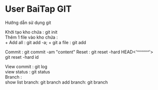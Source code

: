 # User BaiTap GIT
Hướng dẫn sử dụng git	

Khởi tạo kho chứa : git init	
Thêm 1 file vào kho chứa : 	
    + Add all : git add -a;	
    + git a file : git add <fileName>	
    	
Commit : git commit -am "content"
Reset  : git reset -hard HEAD<'^^^^^^'>
         git reset -hard id	
         
View commit : git log	
view status : git status	
Branch :	
	show list branch: git branch
add branch: git branch <branchName>	
